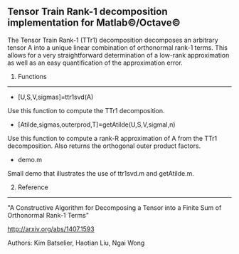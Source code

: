 Tensor Train Rank-1 decomposition implementation for Matlab&copy;/Octave&copy;
------------------------------------------------------------------------------

The Tensor Train Rank-1 (TTr1) decomposition decomposes an arbitrary tensor A into a unique linear combination of orthonormal rank-1 terms. This allows for a very straightforward determination of a low-rank approximation as well as an easy quantification of the approximation error.

1. Functions
------------

* [U,S,V,sigmas]=ttr1svd(A)

Use this function to compute the TTr1 decomposition.

* [Atilde,sigmas,outerprod,T]=getAtilde(U,S,V,sigmaI,n)

Use this function to compute a rank-R approximation of A from the TTr1 decomposition. Also returns the orthogonal outer product factors.

* demo.m

Small demo that illustrates the use of ttr1svd.m and getAtilde.m.

2. Reference
------------

"A Constructive Algorithm for Decomposing a Tensor into a Finite Sum of Orthonormal Rank-1 Terms"

http://arxiv.org/abs/1407.1593


Authors: Kim Batselier, Haotian Liu, Ngai Wong